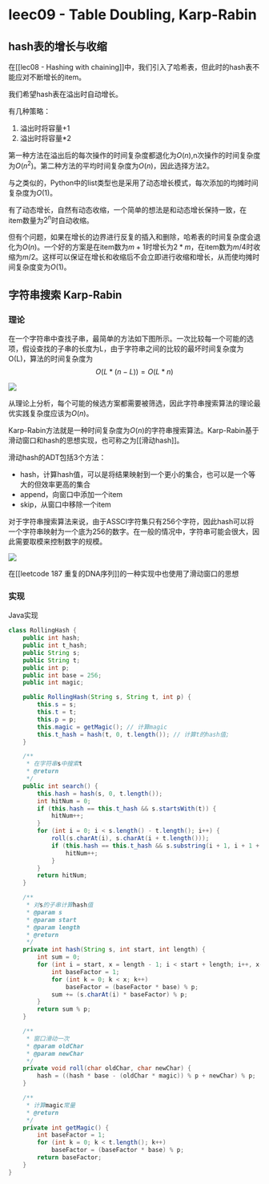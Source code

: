# leec09 - Table Doubling, Karp-Rabin
## hash表的增长与收缩

在[[lec08 - Hashing with chaining]]中，我们引入了哈希表，但此时的hash表不能应对不断增长的item。

我们希望hash表在溢出时自动增长。

有几种策略：
1. 溢出时将容量+1
2. 溢出时将容量*2

第一种方法在溢出后的每次操作的时间复杂度都退化为$O(n)$,n次操作的时间复杂度为$O(n^2)$。第二种方法的平均时间复杂度为$O(n)$，因此选择方法2。

与之类似的，Python中的list类型也是采用了动态增长模式，每次添加的均摊时间复杂度为$O(1)$。

有了动态增长，自然有动态收缩，一个简单的想法是和动态增长保持一致，在item数量为$2^n$时自动收缩。

但有个问题，如果在增长的边界进行反复的插入和删除，哈希表的时间复杂度会退化为$O(n)$。一个好的方案是在item数为$m+1$时增长为$2*m$，在item数为$m/4$时收缩为$m/2$。这样可以保证在增长和收缩后不会立即进行收缩和增长，从而使均摊时间复杂度变为$O(1)$。

## 字符串搜索 Karp-Rabin
### 理论
在一个字符串中查找子串，最简单的方法如下图所示。一次比较每一个可能的选项，假设查找的子串的长度为L，由于字符串之间的比较的最坏时间复杂度为O(L)，算法的时间复杂度为$$O(L*(n-L))=O(L*n)$$

![](https://gitee.com/skytreedelivery/cloudimage/raw/master/img/20220223165855.png)

从理论上分析，每个可能的候选方案都需要被筛选，因此字符串搜索算法的理论最优实践复杂度应该为$O(n)$。

Karp-Rabin方法就是一种时间复杂度为$O(n)$的字符串搜索算法。Karp-Rabin基于滑动窗口和hash的思想实现，也可称之为[[滑动hash]]。

滑动hash的ADT包括3个方法：
- hash，计算hash值，可以是将结果映射到一个更小的集合，也可以是一个等大的但效率更高的集合
- append，向窗口中添加一个item
- skip，从窗口中移除一个item

对于字符串搜索算法来说，由于ASSCI字符集只有256个字符，因此hash可以将一个字符串映射为一个底为256的数字。在一般的情况中，字符串可能会很大，因此需要取模来控制数字的规模。

![](https://gitee.com/skytreedelivery/cloudimage/raw/master/img/20220223171140.png)

在[[leetcode 187 重复的DNA序列]]的一种实现中也使用了滑动窗口的思想

### 实现
Java实现

```java
class RollingHash {
    public int hash;
    public int t_hash;
    public String s;
    public String t;
    public int p;
    public int base = 256;
    public int magic;

    public RollingHash(String s, String t, int p) {
        this.s = s;
        this.t = t;
        this.p = p;
        this.magic = getMagic(); // 计算magic
        this.t_hash = hash(t, 0, t.length()); // 计算t的hash值;
    }

    /**
     * 在字符串s中搜索t
     * @return
     */
    public int search() {
        this.hash = hash(s, 0, t.length());
        int hitNum = 0;
        if (this.hash == this.t_hash && s.startsWith(t)) {
            hitNum++;
        }
        for (int i = 0; i < s.length() - t.length(); i++) {
            roll(s.charAt(i), s.charAt(i + t.length()));
            if (this.hash == this.t_hash && s.substring(i + 1, i + 1 + t.length()).equals(t)) {
                hitNum++;
            }
        }
        return hitNum;
    }

    /**
     * 对s的子串计算hash值
     * @param s
     * @param start
     * @param length
     * @return
     */
    private int hash(String s, int start, int length) {
        int sum = 0;
        for (int i = start, x = length - 1; i < start + length; i++, x--) {
            int baseFactor = 1;
            for (int k = 0; k < x; k++)
                baseFactor = (baseFactor * base) % p;
            sum += (s.charAt(i) * baseFactor) % p;
        }
        return sum % p;
    }

    /**
     * 窗口滑动一次
     * @param oldChar
     * @param newChar
     */
    private void roll(char oldChar, char newChar) {
        hash = ((hash * base - (oldChar * magic)) % p + newChar) % p;
    }

    /**
     * 计算magic常量
     * @return
     */
    private int getMagic() {
        int baseFactor = 1;
        for (int k = 0; k < t.length(); k++)
            baseFactor = (baseFactor * base) % p;
        return baseFactor;
    }
}
```



